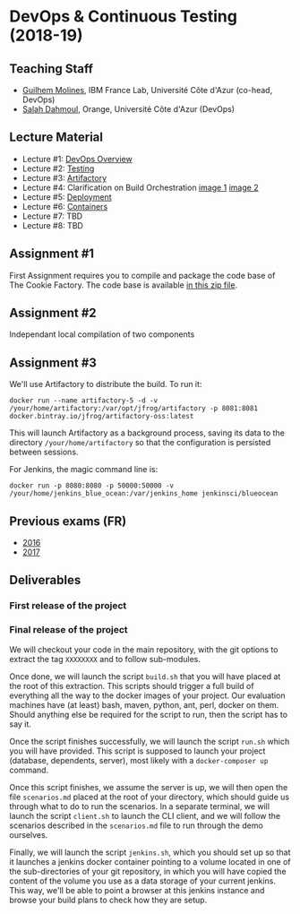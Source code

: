 # DevOps & Continuous Testing (2018-19)

## Teaching Staff

  * [Guilhem Molines](guilhem.molines@univ-cotedazur.fr), IBM France Lab, Université Côte d'Azur (co-head, DevOps)
  * [Salah Dahmoul](Salah.DAHMOUL@univ-cotedazur.fr), Orange, Université Côte d'Azur (DevOps)


## Lecture Material

  - Lecture #1: [DevOps Overview](https://github.com/collet/isa-devops/blob/master/DevOps/week1_overview_devops.pdf)
  - Lecture #2: [Testing](https://github.com/collet/isa-devops/blob/master/DevOps/week2_testing_v0.2.pdf)
  - Lecture #3: [Artifactory](https://github.com/collet/isa-devops/blob/master/DevOps/week3_software_factory_v0.4.pdf)
  - Lecture #4: Clarification on Build Orchestration [image 1](https://github.com/collet/isa-devops/blob/master/DevOps/20190308_141426.jpg) [image 2](https://github.com/collet/isa-devops/blob/master/DevOps/20190308_141431.jpg)
  - Lecture #5: [Deployment](https://github.com/collet/isa-devops/blob/master/DevOps/week7_deployment_v0.4.pdf)
  - Lecture #6: [Containers](https://github.com/collet/isa-devops/blob/master/DevOps/week7_containers_v0.4.pdf)
  - Lecture #7: TBD
  - Lecture #8: TBD


## Assignment #1

First Assignment requires you to compile and package the code base of The Cookie Factory. The code base is available [in this zip file](https://github.com/collet/isa-devops/blob/master/DevOps/TDs/tcf_td1.zip).

## Assignment #2
Independant local compilation of two components

## Assignment #3
We'll use Artifactory to distribute the build. To run it:

`docker run --name artifactory-5 -d -v /your/home/artifactory:/var/opt/jfrog/artifactory -p 8081:8081 docker.bintray.io/jfrog/artifactory-oss:latest`

This will launch Artifactory as a background process, saving its data to the directory `/your/home/artifactory` so that the configuration is persisted between sessions.

For Jenkins, the magic command line is:

`docker run -p 8080:8080 -p 50000:50000 -v /your/home/jenkins_blue_ocean:/var/jenkins_home jenkinsci/blueocean`


## Previous exams (FR)

  - [2016](https://github.com/collet/isa-devops/blob/master/DevOps/exams/examen2016.pdf)
  - [2017](https://github.com/collet/isa-devops/blob/master/DevOps/exams/examen2017-2.pdf)

## Deliverables

### First release of the project

### Final release of the project

We will checkout your code in the main repository, with the git options to extract the tag `XXXXXXXX` and to follow sub-modules.

Once done, we will launch the script `build.sh` that you will have placed at the root of this extraction. This scripts should trigger a full build of everything all the way to the docker images of your project. Our evaluation machines have (at least) bash, maven, python, ant, perl, docker on them. Should anything else be required for the script to run, then the script has to say it.

Once the script finishes successfully, we will launch the script `run.sh` which you will have provided. This script is supposed to launch your project (database, dependents, server), most likely with a `docker-composer up` command.

Once this script finishes, we assume the server is up, we will then open the file `scenarios.md` placed at the root of your directory, which should guide us through what to do to run the scenarios.
In a separate terminal, we will launch the script `client.sh` to launch the CLI client, and we will follow the scenarios described in the `scenarios.md` file to run through the demo ourselves.

Finally, we will launch the script `jenkins.sh`, which you should set up so that it launches a jenkins docker container pointing to a volume located in one of the sub-directories of your git repository, in which you will have copied the content of the volume you use as a data storage of your current jenkins. This way, we'll be able to point a browser at this jenkins instance and browse your build plans to check how they are setup.
